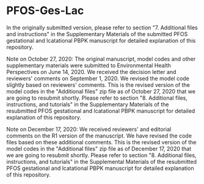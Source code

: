 # PFOS-Ges-Lac
In the originally submitted version, please refer to section "7. Additional files and instructions" in the Supplementary Materials of the submitted PFOS gestational and lcatational PBPK manuscript for detailed explanation of this repository.

Note on October 27, 2020: The original manuscript, model codes and other supplementary materials were submitted to Environmental Health Perspectives on June 14, 2020. We received the decision letter and reviewers' comments on September 1, 2020. We revised the model code slightly based on reviewers' comments. This is the revised version of the model codes in the "Additional files" zip file as of October 27, 2020 that we are going to resubmit shortly. Please refer to section "8. Additional files, instructions, and tutorials" in the Supplementary Materials of the resubmitted PFOS gestational and lcatational PBPK manuscript for detailed explanation of this repository.

Note on December 17, 2020: We received reviewers' and editorial comments on the R1 version of the manuscript. We have revised the code files based on these additional comments. This is the revised version of the model codes in the "Additional files" zip file as of December 17, 2020 that we are going to resubmit shortly. Please refer to section "8. Additional files, instructions, and tutorials" in the Supplemental Materials of the resubmitted PFOS gestational and lcatational PBPK manuscript for detailed explanation of this repository.
